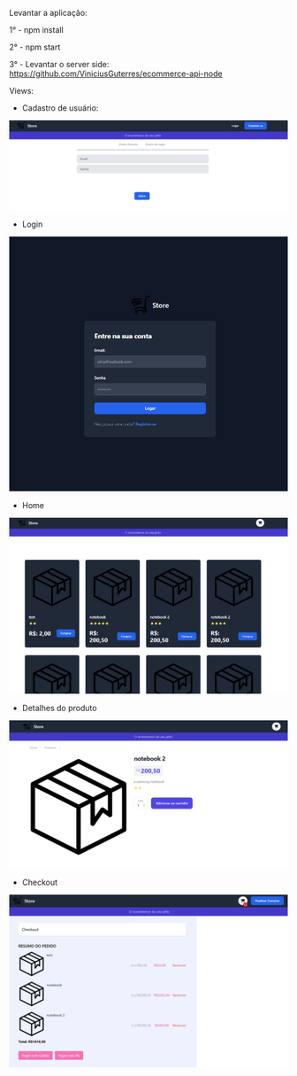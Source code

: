 Levantar a aplicação:

1° - npm install

2° - npm start

3° - Levantar o server side: https://github.com/ViniciusGuterres/ecommerce-api-node


Views:

* Cadastro de usuário:

![alt text](image-1.png)

* Login

![alt text](image-2.png)

* Home 

![alt text](image.png)

* Detalhes do produto

![alt text](image-3.png)

* Checkout

![alt text](image-4.png)